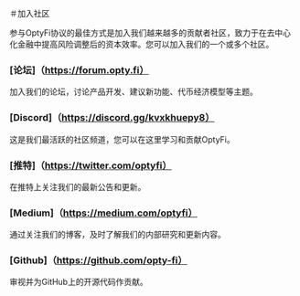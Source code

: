 ＃加入社区

参与OptyFi协议的最佳方式是加入我们越来越多的贡献者社区，致力于在去中心化金融中提高风险调整后的资本效率。您可以加入我们的一个或多个社区。

### [论坛]（https://forum.opty.fi）

加入我们的论坛，讨论产品开发、建议新功能、代币经济模型等主题。

### [Discord]（https://discord.gg/kvxkhuepy8）

这是我们最活跃的社区频道，您可以在这里学习和贡献OptyFi。

### [推特]（https://twitter.com/optyfi）

在推特上关注我们的最新公告和更新。

### [Medium]（https://medium.com/optyfi）

通过关注我们的博客，及时了解我们的内部研究和更新内容。

### [Github]（https://github.com/opty-fi）

审视并为GitHub上的开源代码作贡献。
